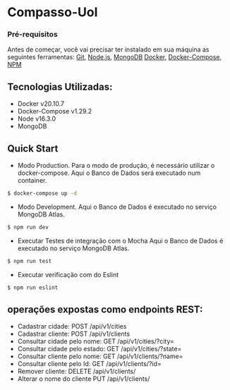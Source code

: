 # Compasso-Uol

### Pré-requisitos
Antes de começar, você vai precisar ter instalado em sua máquina as seguintes ferramentas:
[Git](https://git-scm.com), 
[Node.js](https://nodejs.org/en/), 
[MongoDB](https://www.mongodb.com/)
[Docker](https://www.docker.com/),
[Docker-Compose](https://docs.docker.com/compose/),
[NPM](https://www.npmjs.com/)
## Tecnologias Utilizadas:
<!--ts-->
   * Docker v20.10.7
   * Docker-Compose v1.29.2
   * Node v16.3.0
   * MongoDB
<!--te-->

## Quick Start

- Modo Production.
Para o modo de produção, é necessário utilizar o docker-compose. Aqui o Banco de Dados será executado num container.
```bash
$ docker-compose up -d
```
- Modo Development.
 Aqui o Banco de Dados é executado no serviço MongoDB Atlas.

```bash
$ npm run dev
```
- Executar Testes de integração com o Mocha
Aqui o Banco de Dados é executado no serviço MongoDB Atlas.
```bash
$ npm run test
```
- Executar verificação com do Eslint
```bash
$ npm run eslint
```

## operações expostas como endpoints REST:
<!--ts-->
* Cadastrar cidade: POST /api/v1/cities
* Cadastrar cliente: POST /api/v1/clients
* Consultar cidade pelo nome: GET /api/v1/cities/?city=<NOME DA CIDADE>
* Consultar cidade pelo estado: GET /api/v1/cities/?state=<ESTADO DA CIDADE>
* Consultar cliente pelo nome: GET /api/v1/clients/?name=<NOME DO CLIENTE>
* Consultar cliente pelo Id: GET /api/v1/clients/?id=<ID DO CLIENTE>
* Remover cliente: DELETE /api/v1/clients/<ID DO CLIENTE>
* Alterar o nome do cliente PUT /api/v1/clients/<ID DO CLIENTE>
<!--te-->
